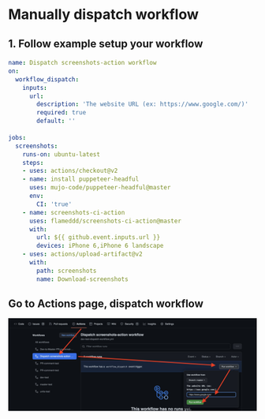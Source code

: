 # Manually dispatch workflow

## 1. Follow example setup your workflow
```yaml
name: Dispatch screenshots-action workflow
on:
  workflow_dispatch:
    inputs:
      url:
        description: 'The website URL (ex: https://www.google.com/)'
        required: true
        default: ''

jobs:
  screenshots:
    runs-on: ubuntu-latest
    steps:
    - uses: actions/checkout@v2
    - name: install puppeteer-headful
      uses: mujo-code/puppeteer-headful@master
      env:
        CI: 'true'
    - name: screenshots-ci-action
      uses: flameddd/screenshots-ci-action@master
      with:
        url: ${{ github.event.inputs.url }}
        devices: iPhone 6,iPhone 6 landscape
    - uses: actions/upload-artifact@v2
      with:
        path: screenshots
        name: Download-screenshots
```

## Go to Actions page, dispatch workflow
![dispatch01](./asset/dispatch-workflow01.jpg)  